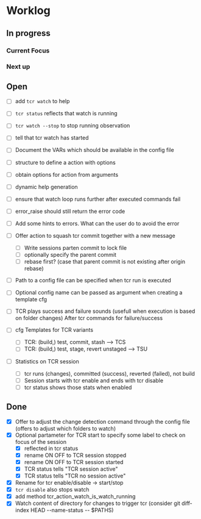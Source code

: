 # Worklog

## In progress

### Current Focus

### Next up

## Open

* [ ] add `tcr watch` to help
* [ ] `tcr status` reflects that watch is running
* [ ] `tcr watch --stop` to stop running observation
* [ ] tell that tcr watch has started

* [ ] Document the VARs which should be available in the config file

* [ ] structure to define a action with options
* [ ] obtain options for action from arguments
* [ ] dynamic help generation

* [ ] ensure that watch loop runs further after executed commands fail
* [ ] error_raise should still return the error code
* [ ] Add some hints to errors. What can the user do to avoid the error

* [ ] Offer action to squash tcr commit together with a new message
  * [ ] Write sessions parten commit to lock file
  * [ ] optionally specify the parent commit
  * [ ] rebase first? (case that parent commit is not existing after origin rebase)

* [ ] Path to a config file can be specified when tcr run is executed
* [ ] Optional config name can be passed as argument when creating a template cfg

* [ ] TCR plays success and failure sounds (usefull when execution is based on folder changes) After tcr commands for failure/success

* [ ] cfg Templates for TCR variants
  * [ ] TCR: (build,) test, commit, stash --> TCS
  * [ ] TCR: (build,) test, stage, revert unstaged --> TSU

* [ ] Statistics on TCR session
  * [ ] tcr runs (changes), committed (success), reverted (failed), not build
  * [ ] Session starts with tcr enable and ends with tcr disable
  * [ ] tcr status shows those stats when enabled

## Done

* [x] Offer to adjust the change detection command through the config file (offers to adjust which folders to watch)
* [x] Optional partameter for TCR start to specify some label to check on focus of the session
  * [x] reflected in tcr status
  * [x] rename ON OFF to TCR <name> session stopped
  * [x] rename ON OFF to TCR <name> session started
  * [x] TCR status tells "TCR session <name> active"
  * [x] TCR status tells "TCR no session active"
* [x] Rename for tcr enable/disable -> start/stop
* [x] `tcr disable` also stops watch
* [x] add method tcr_action_watch_is_watch_running
* [x] Watch content of directory for changes to trigger tcr (consider git diff-index HEAD  --name-status -- $PATHS)
